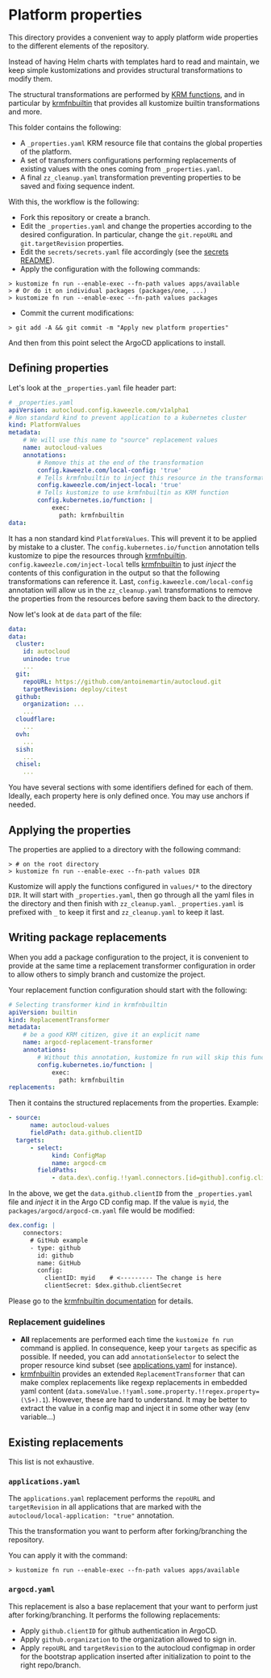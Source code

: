 # Platform properties

This directory provides a convenient way to apply platform wide properties to
the different elements of the repository.

Instead of having Helm charts with templates hard to read and maintain, we keep
simple kustomizations and provides structural transformations to modify them.

The structural transformations are performed by [KRM functions], and in
particular by [krmfnbuiltin] that provides all kustomize builtin transformations
and more.

This folder contains the following:

-   A `_properties.yaml` KRM resource file that contains the global properties
    of the platform.
-   A set of transformers configurations performing replacements of existing
    values with the ones coming from `_properties.yaml`.
-   A final `zz_cleanup.yaml` transformation preventing properties to be saved
    and fixing sequence indent.

With this, the workflow is the following:

-   Fork this repository or create a branch.
-   Edit the `_properties.yaml` and change the properties according to the
    desired configuration. In particular, change the `git.repoURL` and
    `git.targetRevision` properties.
-   Edit the `secrets/secrets.yaml` file accordingly (see the [secrets README]).
-   Apply the configuration with the following commands:

```console
> kustomize fn run --enable-exec --fn-path values apps/available
> # Or do it on individual packages (packages/one, ...)
> kustomize fn run --enable-exec --fn-path values packages
```

-   Commit the current modifications:

```console
> git add -A && git commit -m "Apply new platform properties"
```

And then from this point select the ArgoCD applications to install.

## Defining properties

Let's look at the `_properties.yaml` file header part:

```yaml
# _properties.yaml
apiVersion: autocloud.config.kaweezle.com/v1alpha1
# Non standard kind to prevent application to a kubernetes cluster
kind: PlatformValues
metadata:
    # We will use this name to "source" replacement values
    name: autocloud-values
    annotations:
        # Remove this at the end of the transformation
        config.kaweezle.com/local-config: 'true'
        # Tells krmfnbuiltin to inject this resource in the transformation
        config.kaweezle.com/inject-local: 'true'
        # Tells kustomize to use krmfnbuiltin as KRM function
        config.kubernetes.io/function: |
            exec:
              path: krmfnbuiltin
data:
```

It has a non standard kind `PlatformValues`. This will prevent it to be applied
by mistake to a cluster. The `config.kubernetes.io/function` annotation tells
kustomize to pipe the resources through [krmfnbuiltin].
`config.kaweezle.com/inject-local` tells [krmfnbuiltin] to just _inject_ the
contents of this configuration in the output so that the following
transformations can reference it. Last, `config.kaweezle.com/local-config`
annotation will allow us in the `zz_cleanup.yaml` transformations to remove the
properties from the resources before saving them back to the directory.

Now let's look at de `data` part of the file:

```yaml
data:
data:
  cluster:
    id: autocloud
    uninode: true
    ...
  git:
    repoURL: https://github.com/antoinemartin/autocloud.git
    targetRevision: deploy/citest
  github:
    organization: ...
    ...
  cloudflare:
    ...
  ovh:
    ...
  sish:
    ...
  chisel:
    ...
```

You have several sections with some identifiers defined for each of them.
Ideally, each property here is only defined once. You may use anchors if needed.

## Applying the properties

The properties are applied to a directory with the following command:

```console
> # on the root directory
> kustomize fn run --enable-exec --fn-path values DIR
```

Kustomize will apply the functions configured in `values/*` to the directory
`DIR`. It will start with `_properties.yaml`, then go through all the yaml files
in the directory and then finish with `zz_cleanup.yaml`. `_properties.yaml` is
prefixed with `_` to keep it first and `zz_cleanup.yaml` to keep it last.

## Writing package replacements

When you add a package configuration to the project, it is convenient to provide
at the same time a replacement transformer configuration in order to allow
others to simply branch and customize the project.

Your replacement function configuration should start with the following:

```yaml
# Selecting transformer kind in krmfnbuiltin
apiVersion: builtin
kind: ReplacementTransformer
metadata:
    # be a good KRM citizen, give it an explicit name
    name: argocd-replacement-transformer
    annotations:
        # Without this annotation, kustomize fn run will skip this function
        config.kubernetes.io/function: |
            exec:
              path: krmfnbuiltin
replacements:
```

Then it contains the structured replacements from the properties. Example:

```yaml
- source:
      name: autocloud-values
      fieldPath: data.github.clientID
  targets:
      - select:
            kind: ConfigMap
            name: argocd-cm
        fieldPaths:
            - data.dex\.config.!!yaml.connectors.[id=github].config.clientID
```

In the above, we get the `data.github.clientID` from the `_properties.yaml` file
and _inject_ it in the Argo CD config map. If the value is `myid`, the
`packages/argocd/argocd-cm.yaml` file would be modified:

```yaml
dex.config: |
    connectors:
      # GitHub example
      - type: github
        id: github
        name: GitHub
        config:
          clientID: myid    # <--------- The change is here
          clientSecret: $dex.github.clientSecret
```

Please go to the [krmfnbuiltin documentation] for details.

### Replacement guidelines

-   **All** replacements are performed each time the `kustomize fn run` command
    is applied. In consequence, keep your `targets` as specific as possible. If
    needed, you can add `annotationSelector` to select the proper resource kind
    subset (see [applications.yaml](applications.yaml) for instance).
-   [krmfnbuiltin] provides an extended `ReplacementTransformer` that can make
    complex replacements like regexp replacements in embedded yaml content
    (`data.someValue.!!yaml.some.property.!!regex.property=(\S+).1`). However,
    these are hard to understand. It may be better to extract the value in a
    config map and inject it in some other way (env variable...)

## Existing replacements

This list is not exhaustive.

### `applications.yaml`

The `applications.yaml` replacement performs the `repoURL` and `targetRevision`
in all applications that are marked with the
` autocloud/local-application: "true"` annotation.

This the transformation you want to perform after forking/branching the
repository.

You can apply it with the command:

```console
> kustomize fn run --enable-exec --fn-path values apps/available
```

### `argocd.yaml`

This replacement is also a base replacement that your want to perform just after
forking/branching. It performs the following replacements:

-   Apply `github.clientID` for github authentication in ArgoCD.
-   Apply `github.organization` to the organization allowed to sign in.
-   Apply `repoURL` and `targetRevision` to the autocloud configmap in order for
    the bootstrap application inserted after initialization to point to the
    right repo/branch.

<!-- prettier-ignore-start -->
[krmfnbuiltin documentation]: https://github.com/kaweezle/krmfnbuiltin#extended-replacement-in-structured-content
[krmfnbuiltin]: https://github.com/kaweezle/krmfnbuiltin
[KRM functions]: https://kubectl.docs.kubernetes.io/guides/extending_kustomize/exec_krm_functions/
[secrets README]: ../secrets/README.md
<!-- prettier-ignore-end -->
